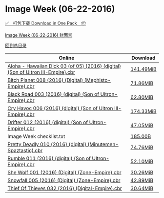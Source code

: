 # Image Week (06-22-2016)

[✅&emsp;打包下载 Download in One Pack&emsp;📦](https://pan.baidu.com/s/1hrC6RZ2)

[Image Week (06-22-2016) 封面赏](/https://github.com/alicewish/markdown/blob/master/cover/Image-Week-06-22-2016-Covers.md)



[回到总目录](https://github.com/alicewish/markdown/blob/master/Catalogs.md)



Online | Download
--- | ---
[Aloha - Hawaiian Dick 03 (of 05) (2016) (digital) (Son of Ultron III-Empire).cbr](https://github.com/alicewish/markdown/blob/master/comic/Aloha-Hawaiian-Dick-03-of-05-2016-digital-Son-of-Ultron-III-Empire-cbr.md) | [141.49MiB](https://pan.baidu.com/s/1hrC6RZ2#list/path=%2FImage%20Week%202016%20Q2%2FImage%20Week%20%2806-22-2016%29%2F%E3%82%B9%E3%82%B1%E3%82%B5%E3%82%A4%E3%82%BD%E3%82%BD%E3%82%AF%E3%82%AD%E3%82%A2%E3%82%AF%E3%82%B9%E3%82%B9%E3%82%B1%E3%82%AB%E3%82%BD%E3%82%B7%E3%82%BB%E3%82%AB%E3%82%B5%E3%82%A2%E3%82%B7%E3%82%A6%E3%82%B3%E3%82%BB%E3%82%AD%E3%82%B7%E3%82%A8%E3%82%B3%E3%82%AA%E3%82%AA%E3%82%AF%E3%82%B7&parentPath=%2FImage%20Week%202016%20Q2)
[Bitch Planet 008 (2016) (Digital) (Mephisto-Empire).cbr](https://github.com/alicewish/markdown/blob/master/comic/Bitch-Planet-008-2016-Digital-Mephisto-Empire-cbr.md) | [71.86MiB](https://pan.baidu.com/s/1hrC6RZ2#list/path=%2FImage%20Week%202016%20Q2%2FImage%20Week%20%2806-22-2016%29%2F%E3%82%B5%E3%82%A4%E3%82%AA%E3%82%B1%E3%82%B7%E3%82%AF%E3%82%AD%E3%82%BB%E3%82%B5%E3%82%AB%E3%82%BF%E3%82%AA%E3%82%B1%E3%82%B9%E3%82%A2%E3%82%A4%E3%82%B5%E3%82%AD%E3%82%BD%E3%82%B3%E3%82%B7%E3%82%BD%E3%82%B5%E3%82%A4%E3%82%B9%E3%82%AA%E3%82%BF%E3%82%A6%E3%82%BB%E3%82%A4%E3%82%B7%E3%82%A8&parentPath=%2FImage%20Week%202016%20Q2)
[Black Road 003 (2016) (digital) (Son of Ultron-Empire).cbr](https://github.com/alicewish/markdown/blob/master/comic/Black-Road-003-2016-digital-Son-of-Ultron-Empire-cbr.md) | [62.80MiB](https://pan.baidu.com/s/1hrC6RZ2#list/path=%2FImage%20Week%202016%20Q2%2FImage%20Week%20%2806-22-2016%29%2F%E3%82%AA%E3%82%B9%E3%82%A8%E3%82%B3%E3%82%AB%E3%82%BD%E3%82%A6%E3%82%B3%E3%82%B3%E3%82%A8%E3%82%A2%E3%82%B3%E3%82%A6%E3%82%A8%E3%82%AD%E3%82%AF%E3%82%B7%E3%82%B9%E3%82%B1%E3%82%B1%E3%82%BD%E3%82%B3%E3%82%BF%E3%82%B7%E3%82%AD%E3%82%AB%E3%82%A4%E3%82%A6%E3%82%B1%E3%82%AA%E3%82%A6%E3%82%B9&parentPath=%2FImage%20Week%202016%20Q2)
[Cry Havoc 006 (2016) (digital) (Son of Ultron III-Empire).cbr](https://github.com/alicewish/markdown/blob/master/comic/Cry-Havoc-006-2016-digital-Son-of-Ultron-III-Empire-cbr.md) | [174.33MiB](https://pan.baidu.com/s/1hrC6RZ2#list/path=%2FImage%20Week%202016%20Q2%2FImage%20Week%20%2806-22-2016%29%2F%E3%82%B1%E3%82%AD%E3%82%B5%E3%82%BF%E3%82%B9%E3%82%BF%E3%82%BB%E3%82%B7%E3%82%B5%E3%82%B7%E3%82%B9%E3%82%A8%E3%82%A4%E3%82%A2%E3%82%A4%E3%82%B5%E3%82%AA%E3%82%AF%E3%82%BD%E3%82%A8%E3%82%AF%E3%82%B3%E3%82%A8%E3%82%AA%E3%82%AF%E3%82%AF%E3%82%B5%E3%82%B7%E3%82%AD%E3%82%B9%E3%82%A2%E3%82%AF&parentPath=%2FImage%20Week%202016%20Q2)
[Drifter 012 (2016) (digital) (Son of Ultron-Empire).cbr](https://github.com/alicewish/markdown/blob/master/comic/Drifter-012-2016-digital-Son-of-Ultron-Empire-cbr.md) | [47.05MiB](https://pan.baidu.com/s/1hrC6RZ2#list/path=%2FImage%20Week%202016%20Q2%2FImage%20Week%20%2806-22-2016%29%2F%E3%82%B1%E3%82%A2%E3%82%AF%E3%82%AD%E3%82%A2%E3%82%BD%E3%82%BD%E3%82%B7%E3%82%A8%E3%82%AA%E3%82%AB%E3%82%AA%E3%82%B7%E3%82%AD%E3%82%A6%E3%82%AB%E3%82%BF%E3%82%B1%E3%82%BF%E3%82%AF%E3%82%BB%E3%82%B7%E3%82%BB%E3%82%AA%E3%82%B1%E3%82%AB%E3%82%BB%E3%82%AB%E3%82%BD%E3%82%B3%E3%82%BF%E3%82%BD&parentPath=%2FImage%20Week%202016%20Q2)
Image Week checklist.txt | [185.00B](https://pan.baidu.com/s/1hrC6RZ2#list/path=%2FImage%20Week%202016%20Q2%2FImage%20Week%20%2806-22-2016%29%2F%E3%82%BD%E3%82%BB%E3%82%AF%E3%82%BF%E3%82%B7%E3%82%B5%E3%82%B7%E3%82%BD%E3%82%B9%E3%82%AD%E3%82%BF%E3%82%B1%E3%82%A8%E3%82%B5%E3%82%A4%E3%82%B1%E3%82%B5%E3%82%B9%E3%82%A4%E3%82%BF%E3%82%AF%E3%82%A4%E3%82%B7%E3%82%BF%E3%82%B7%E3%82%A6%E3%82%B7%E3%82%AF%E3%82%A2%E3%82%B3%E3%82%AA%E3%82%BD&parentPath=%2FImage%20Week%202016%20Q2)
[Pretty Deadly 010 (2016) (digital) (Minutemen-Spaztastic).cbr](https://github.com/alicewish/markdown/blob/master/comic/Pretty-Deadly-010-2016-digital-Minutemen-Spaztastic-cbr.md) | [74.76MiB](https://pan.baidu.com/s/1hrC6RZ2#list/path=%2FImage%20Week%202016%20Q2%2FImage%20Week%20%2806-22-2016%29%2F%E3%82%A6%E3%82%B5%E3%82%A8%E3%82%B9%E3%82%BF%E3%82%A8%E3%82%AB%E3%82%AA%E3%82%AF%E3%82%A4%E3%82%A2%E3%82%B3%E3%82%A4%E3%82%BD%E3%82%AF%E3%82%B5%E3%82%AB%E3%82%B1%E3%82%BB%E3%82%BD%E3%82%B3%E3%82%AF%E3%82%BD%E3%82%A2%E3%82%A6%E3%82%B9%E3%82%BF%E3%82%BD%E3%82%AD%E3%82%BF%E3%82%BB%E3%82%BF&parentPath=%2FImage%20Week%202016%20Q2)
[Rumble 011 (2016) (digital) (Son of Ultron-Empire).cbr](https://github.com/alicewish/markdown/blob/master/comic/Rumble-011-2016-digital-Son-of-Ultron-Empire-cbr.md) | [52.10MiB](https://pan.baidu.com/s/1hrC6RZ2#list/path=%2FImage%20Week%202016%20Q2%2FImage%20Week%20%2806-22-2016%29%2F%E3%82%B9%E3%82%BF%E3%82%AF%E3%82%A6%E3%82%B5%E3%82%BF%E3%82%A4%E3%82%AF%E3%82%AD%E3%82%A4%E3%82%AD%E3%82%BB%E3%82%A8%E3%82%B3%E3%82%B1%E3%82%BF%E3%82%A2%E3%82%A6%E3%82%BB%E3%82%B7%E3%82%B5%E3%82%AD%E3%82%BD%E3%82%BD%E3%82%B1%E3%82%BD%E3%82%AF%E3%82%AB%E3%82%BD%E3%82%BF%E3%82%AF%E3%82%BD&parentPath=%2FImage%20Week%202016%20Q2)
[She Wolf 001 (2016) (Digital) (Zone-Empire).cbr](https://github.com/alicewish/markdown/blob/master/comic/She-Wolf-001-2016-Digital-Zone-Empire-cbr.md) | [30.26MiB](https://pan.baidu.com/s/1hrC6RZ2#list/path=%2FImage%20Week%202016%20Q2%2FImage%20Week%20%2806-22-2016%29%2F%E3%82%AB%E3%82%AB%E3%82%AF%E3%82%A2%E3%82%A2%E3%82%B3%E3%82%A8%E3%82%B1%E3%82%AA%E3%82%B7%E3%82%A4%E3%82%AA%E3%82%AA%E3%82%AF%E3%82%B7%E3%82%AD%E3%82%AF%E3%82%AD%E3%82%A4%E3%82%B1%E3%82%B7%E3%82%AB%E3%82%AA%E3%82%B9%E3%82%B5%E3%82%BD%E3%82%AF%E3%82%B3%E3%82%A2%E3%82%B5%E3%82%BD%E3%82%AB&parentPath=%2FImage%20Week%202016%20Q2)
[Snowfall 005 (2016) (Digital) (Zone-Empire).cbr](https://github.com/alicewish/markdown/blob/master/comic/Snowfall-005-2016-Digital-Zone-Empire-cbr.md) | [42.89MiB](https://pan.baidu.com/s/1hrC6RZ2#list/path=%2FImage%20Week%202016%20Q2%2FImage%20Week%20%2806-22-2016%29%2F%E3%82%AF%E3%82%A2%E3%82%A2%E3%82%AA%E3%82%A2%E3%82%AF%E3%82%AF%E3%82%A6%E3%82%AA%E3%82%A4%E3%82%A8%E3%82%BF%E3%82%AF%E3%82%B7%E3%82%A6%E3%82%AD%E3%82%B3%E3%82%B5%E3%82%BB%E3%82%AA%E3%82%BF%E3%82%AF%E3%82%B1%E3%82%B5%E3%82%BB%E3%82%BB%E3%82%AA%E3%82%B7%E3%82%B5%E3%82%AF%E3%82%A4%E3%82%B9&parentPath=%2FImage%20Week%202016%20Q2)
[Thief Of Thieves 032 (2016) (Digital-Empire).cbr](https://github.com/alicewish/markdown/blob/master/comic/Thief-Of-Thieves-032-2016-Digital-Empire-cbr.md) | [30.64MiB](https://pan.baidu.com/s/1hrC6RZ2#list/path=%2FImage%20Week%202016%20Q2%2FImage%20Week%20%2806-22-2016%29%2F%E3%82%A2%E3%82%A2%E3%82%B3%E3%82%B1%E3%82%B9%E3%82%B5%E3%82%A2%E3%82%AB%E3%82%BF%E3%82%AB%E3%82%A4%E3%82%AA%E3%82%A2%E3%82%B3%E3%82%A2%E3%82%B3%E3%82%AB%E3%82%BF%E3%82%B3%E3%82%B1%E3%82%A8%E3%82%B7%E3%82%A2%E3%82%A8%E3%82%A4%E3%82%AF%E3%82%BF%E3%82%BD%E3%82%A4%E3%82%B3%E3%82%BD%E3%82%BD&parentPath=%2FImage%20Week%202016%20Q2)